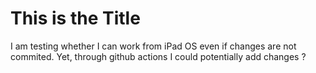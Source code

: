 
# This is the Title 

I am testing whether I can work from iPad OS even if changes are not commited. Yet, through github actions I could potentially add changes ?
